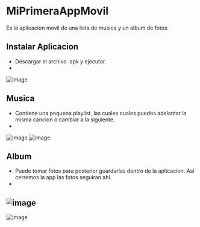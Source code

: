 # MiPrimeraAppMovil
Es la aplicacion movil de una lista de musica y un album de fotos.

## Instalar Aplicacion
- Descargar el archivo .apk y ejecutar.
- 
![image](https://user-images.githubusercontent.com/58180852/170907681-fbbf07be-bee1-4c5f-a7dc-675af34a08aa.png)

## Musica
- Contiene una pequena playlist, las cuales cuales puedes adelantar la misma cancion o cambiar a la siguiente.
- 
![image](https://user-images.githubusercontent.com/58180852/170907752-b2459b19-d183-490a-bce2-ce1a0dfd35bb.png)
![image](https://user-images.githubusercontent.com/58180852/170907804-870f8a78-9247-43a6-ad7a-d24a7d297249.png)

## Album
- Puede tomar fotos para posterior guardarlas dentro de la aplicacion. Asi cerremos la app las fotos seguiran ahi.
-
![image](https://user-images.githubusercontent.com/58180852/170907923-eb816f14-1833-4ab4-b8d0-c3eab3076420.png)
-
![image](https://user-images.githubusercontent.com/58180852/170907945-c437712d-d18a-47b7-90b2-8c1df868017f.png)

